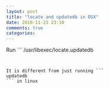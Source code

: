 ```yaml
---
layout: post
title: "locate and updatedb in OSX"
date: 2010-11-23 23:10
comments: true
categories: 
---
```


Run ```
/usr/libexec/locate.updatedb
``` to update the locate database


It is different from just running ```
updatedb
``` in linux

